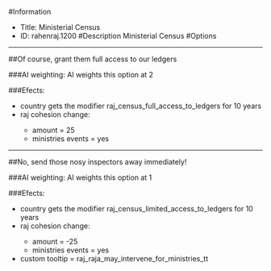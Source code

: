 #Information
 - Title: Ministerial Census
 - ID: rahenraj.1200
#Description
Ministerial Census
#Options

___
##Of course, grant them full access to our ledgers

###AI weighting:
AI weights this option at 2


###Efects:<ul><li>country gets the modifier raj_census_full_access_to_ledgers for 10 years</li><li>raj cohesion change:</li><ul><li>amount = 25</li><li>ministries events = yes</li></ul></ul>

___
##No, send those nosy inspectors away immediately!

###AI weighting:
AI weights this option at 1


###Efects:<ul><li>country gets the modifier raj_census_limited_access_to_ledgers for 10 years</li><li>raj cohesion change:</li><ul><li>amount = -25</li><li>ministries events = yes</li></ul><li>custom tooltip = raj_raja_may_intervene_for_ministries_tt</li></ul>
